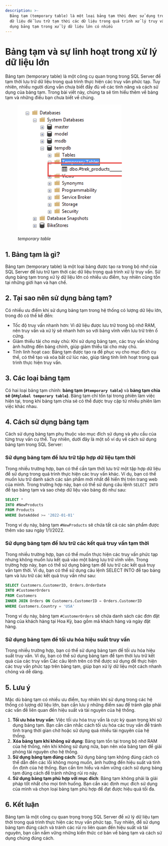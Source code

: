 ```yaml
---
description: >-
  Bảng tạm (temporary table) là một loại bảng tạm thời được sử dụng trong cơ sở
  dữ liệu để lưu trữ tạm thời các dữ liệu trong quá trình xử lý truy vấn. Sử
  dụng bảng tạm trong xử lý dữ liệu lớn có nhiều
---
```


# Bảng tạm và sự linh hoạt trong xử lý dữ liệu lớn

Bảng tạm (temporary table) là một công cụ quan trọng trong SQL Server để tạm thời lưu trữ dữ liệu trong quá trình thực hiện các truy vấn phức tạp. Tuy nhiên, nhiều người dùng vẫn chưa biết đầy đủ về các tính năng và cách sử dụng của bảng tạm. Trong bài viết này, chúng ta sẽ tìm hiểu thêm về bảng tạm và những điều bạn chưa biết về chúng.

<figure><img src=".gitbook/assets/image.png" alt=""><figcaption><p><em>temporary table</em></p></figcaption></figure>

## 1. Bảng tạm là gì?

Bảng tạm (temporary table) là một loại bảng được tạo ra trong bộ nhớ của SQL Server để lưu trữ tạm thời các dữ liệu trong quá trình xử lý truy vấn. Sử dụng bảng tạm trong xử lý dữ liệu lớn có nhiều ưu điểm, tuy nhiên cũng tồn tại những giới hạn và hạn chế.

## 2. Tại sao nên sử dụng bảng tạm?

Có nhiều ưu điểm khi sử dụng bảng tạm trong hệ thống có lượng dữ liệu lớn, trong đó có thể kể đến:

* Tốc độ truy vấn nhanh hơn: Vì dữ liệu được lưu trữ trong bộ nhớ RAM, nên truy vấn và xử lý sẽ nhanh hơn so với bảng vĩnh viễn lưu trữ trên ổ cứng.
* Giảm thiểu tải cho máy chủ: Khi sử dụng bảng tạm, các truy vấn không ảnh hưởng đến bảng chính, giúp giảm thiểu tải cho máy chủ.
* Tính linh hoạt cao: Bảng tạm được tạo ra để phục vụ cho mục đích cụ thể, có thể tạo và xóa bất cứ lúc nào, giúp tăng tính linh hoạt trong quá trình thực hiện truy vấn.

## 3. Các loại bảng tạm

Có hai loại bảng tạm chính: **bảng tạm (`#temporary table`)** và **bảng tạm chia sẻ (`##global temporary table`)**. Bảng tạm chỉ tồn tại trong phiên làm việc hiện tại, trong khi bảng tạm chia sẻ có thể được truy cập từ nhiều phiên làm việc khác nhau.

## 4. Cách sử dụng bảng tạm

Cách sử dụng bảng tạm phụ thuộc vào mục đích sử dụng và yêu cầu của từng truy vấn cụ thể. Tuy nhiên, dưới đây là một số ví dụ về cách sử dụng bảng tạm trong SQL Server:

### Sử dụng bảng tạm để lưu trữ tập hợp dữ liệu tạm thời

Trong nhiều trường hợp, bạn có thể cần tạm thời lưu trữ một tập hợp dữ liệu để sử dụng trong quá trình thực hiện các truy vấn khác. Ví dụ, bạn có thể muốn lưu trữ danh sách các sản phẩm mới nhất để hiển thị trên trang web của mình. Trong trường hợp này, bạn có thể sử dụng câu lệnh `SELECT INTO` để tạo bảng tạm và sao chép dữ liệu vào bảng đó như sau:

```sql
SELECT *
INTO #NewProducts
FROM Products
WHERE DateAdded >= '2022-01-01'
```

Trong ví dụ này, bảng tạm `#NewProducts` sẽ chứa tất cả các sản phẩm được thêm vào sau ngày 1/1/2022.

### Sử dụng bảng tạm để lưu trữ các kết quả truy vấn tạm thời

Trong nhiều trường hợp, bạn có thể muốn thực hiện các truy vấn phức tạp nhưng không muốn lưu kết quả vào một bảng lưu trữ vĩnh viễn. Trong trường hợp này, bạn có thể sử dụng bảng tạm để lưu trữ các kết quả truy vấn tạm thời. Ví dụ, bạn có thể sử dụng câu lệnh SELECT INTO để tạo bảng tạm và lưu trữ các kết quả truy vấn như sau:

```sql
SELECT Customers.CustomerID, Orders.OrderDate
INTO #CustomerOrders
FROM Customers
INNER JOIN Orders ON Customers.CustomerID = Orders.CustomerID
WHERE Customers.Country = 'USA'
```

Trong ví dụ này, bảng tạm `#CustomerOrders` sẽ chứa danh sách các đơn đặt hàng của khách hàng tại Hoa Kỳ, bao gồm mã khách hàng và ngày đặt hàng.

### Sử dụng bảng tạm để tối ưu hóa hiệu suất truy vấn

Trong nhiều trường hợp, bạn có thể sử dụng bảng tạm để tối ưu hóa hiệu suất truy vấn. Ví dụ, bạn có thể sử dụng bảng tạm để tạm thời lưu trữ kết quả của các truy vấn Các câu lệnh trên có thể được sử dụng để thực hiện các truy vấn phức tạp trên bảng tạm, giúp bạn xử lý dữ liệu một cách nhanh chóng và dễ dàng.

## 5. Lưu ý

Mặc dù bảng tạm có nhiều ưu điểm, tuy nhiên khi sử dụng trong các hệ thống có lượng dữ liệu lớn, bạn cần lưu ý những điểm sau để tránh gặp phải các vấn đề liên quan đến hiệu suất và tài nguyên của hệ thống.

1. **Tối ưu hóa truy vấn**: Việc tối ưu hóa truy vấn là cực kỳ quan trọng khi sử dụng bảng tạm. Bạn cần cân nhắc cách tối ưu hóa các truy vấn để tránh tình trạng thời gian chờ hoặc sử dụng quá nhiều tài nguyên của hệ thống.
2. **Xóa bảng tạm khi không sử dụng**: Bảng tạm tồn tại trong bộ nhớ RAM của hệ thống, nên khi không sử dụng nữa, bạn nên xóa bảng tạm để giải phóng tài nguyên cho hệ thống.
3. **Sử dụng bảng tạm đúng cách**: Sử dụng bảng tạm không đúng cách có thể dẫn đến các lỗi không mong muốn, ảnh hưởng đến hiệu suất và tính ổn định của hệ thống. Bạn cần tìm hiểu và nắm vững cách sử dụng bảng tạm đúng cách để tránh những rủi ro này.
4. **Sử dụng bảng tạm phù hợp với mục đích**: Bảng tạm không phải là giải pháp tốt nhất cho mọi tình huống. Bạn cần xác định mục đích sử dụng của mình và chọn loại bảng tạm phù hợp để đạt được hiệu quả tối đa.

## 6. Kết luận

Bảng tạm là một công cụ quan trọng trong SQL Server để xử lý dữ liệu tạm thời trong quá trình thực hiện các truy vấn phức tạp. Tuy nhiên, để sử dụng bảng tạm đúng cách và tránh các rủi ro liên quan đến hiệu suất và tài nguyên, bạn cần nắm vững những kiến thức cơ bản về bảng tạm và cách sử dụng chúng đúng cách.

